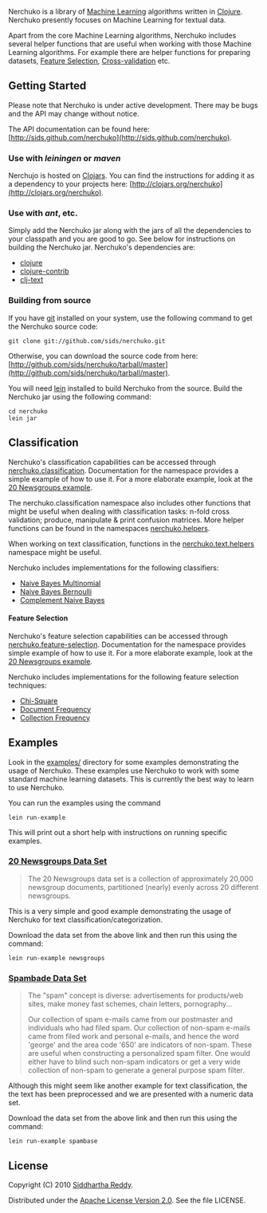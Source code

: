 Nerchuko is a library of [Machine
Learning](http://en.wikipedia.org/wiki/Machine_learning) algorithms
written in [Clojure](http://clojure.org). Nerchuko presently focuses
on Machine Learning for textual data.

Apart from the core Machine Learning algorithms, Nerchuko includes
several helper functions that are useful when working with those
Machine Learning algorithms. For example there are helper functions
for preparing datasets, [Feature
Selection](http://en.wikipedia.org/wiki/Feature_selection),
[Cross-validation](http://en.wikipedia.org/wiki/Cross-validation_%28statistics%29)
etc.

## Getting Started

Please note that Nerchuko is under active development. There may be
bugs and the API may change without notice.

The API documentation can be found here:
[http://sids.github.com/nerchuko](http://sids.github.com/nerchuko).

### Use with *leiningen* or *maven*
Nerchujo is hosted on [Clojars](http://clojars.org/). You can find the
instructions for adding it as a dependency to your projects here:
[http://clojars.org/nerchuko](http://clojars.org/nerchuko).

### Use with *ant*, etc.
Simply add the Nerchuko jar along with the jars of all the
dependencies to your classpath and you are good to go. See below for
instructions on building the Nerchuko jar. Nerchuko's dependencies
are:

* [clojure](http://github.com/richhickey/clojure/)
* [clojure-contrib](http://github.com/richhickey/clojure-contrib/)
* [clj-text](http://github.com/sids/clj-text)

### Building from source
If you have [git](http://git-scm.com/download) installed on your
system, use the following command to get the Nerchuko source code:

    git clone git://github.com/sids/nerchuko.git

Otherwise, you can download the source code from here:
[http://github.com/sids/nerchuko/tarball/master](http://github.com/sids/nerchuko/tarball/master).

You will need
[lein](http://zef.me/2470/building-clojure-projects-with-leiningen)
installed to build Nerchuko from the source. Build the Nerchuko jar
using the following command:

    cd nerchuko
    lein jar

## Classification

Nerchuko's classification capabilities can be accessed through
[nerchuko.classification](http://sids.github.com/nerchuko/classification-api.html).
Documentation for the namespace provides a simple example of how to use
it. For a more elaborate example, look at the [20 Newsgroups
example](http://github.com/sids/nerchuko/tree/master/src/nerchuko/examples/newsgroups/).

The nerchuko.classification namespace also includes other functions
that might be useful when dealing with classification tasks: n-fold
cross validation; produce, manipulate & print confusion matrices.
More helper functions can be found in the namespaces
[nerchuko.helpers](http://sids.github.com/nerchuko/helpers-api.html).

When working on text classification, functions in the
[nerchuko.text.helpers](http://sids.github.com/nerchuko/helpers-api.html)
namespace might be useful.

Nerchuko includes implementations for the following classifiers:
* [Naive Bayes Multinomial](http://sids.github.com/nerchuko/classifiers.naive-bayes.multinomial-api.html)
* [Naive Bayes Bernoulli](http://sids.github.com/nerchuko/classifiers.naive-bayes.bernoulli-api.html)
* [Complement Naive Bayes](http://sids.github.com/nerchuko/classifiers.naive-bayes.complement-api.html)

#### Feature Selection

Nerchuko's feature selection capabilities can be accessed through
[nerchuko.feature-selection](http://sids.github.com/nerchuko/feature-selection-api.html).
Documentation for the namespace provides simple example of how to use
it. For a more elaborate example, look at the [20 Newsgroups
example](http://github.com/sids/nerchuko/tree/master/src/nerchuko/examples/newsgroups/).

Nerchuko includes implementations for the following feature selection
techniques:
* [Chi-Square](http://sids.github.com/nerchuko/feature-selectors.chi-squared-api.html)
* [Document Frequency](http://sids.github.com/nerchuko/feature-selectors.document-frequency-api.html)
* [Collection Frequency](http://sids.github.com/nerchuko/feature-selectors.collection-frequency-api.html)

## Examples

Look in the
[examples/](http://github.com/sids/nerchuko/tree/master/src/nerchuko/examples/)
directory for some examples demonstrating the usage of Nerchuko. These
examples use Nerchuko to work with some standard machine learning
datasets. This is currently the best way to learn to use Nerchuko.

You can run the examples using the command

    lein run-example

This will print out a short help with instructions on running specific examples.

### [20 Newsgroups Data Set](http://people.csail.mit.edu/jrennie/20Newsgroups/)

> The 20 Newsgroups data set is a collection of approximately 20,000
> newsgroup documents, partitioned (nearly) evenly across 20 different
> newsgroups.

This is a very simple and good example demonstrating the usage of
Nerchuko for text classification/categorization.

Download the data set from the above link and then run this using the
command:

    lein run-example newsgroups

### [Spambade Data Set](http://archive.ics.uci.edu/ml/datasets/Spambase)

> The "spam" concept is diverse: advertisements for products/web sites,
> make money fast schemes, chain letters, pornography...
>
> Our collection of spam e-mails came from our postmaster and
> individuals who had filed spam. Our collection of non-spam e-mails
> came from filed work and personal e-mails, and hence the word 'george'
> and the area code '650' are indicators of non-spam. These are useful
> when constructing a personalized spam filter. One would either have to
> blind such non-spam indicators or get a very wide collection of
> non-spam to generate a general purpose spam filter.

Although this might seem like another example for text classification,
the the text has been preprocessed and we are presented with a numeric
data set.

Download the data set from the above link and then run this using the
command:

    lein run-example spambase

## License

Copyright (C) 2010 [Siddhartha Reddy](http://www.siddhartha-reddy.com/).

Distributed under the [Apache License Version
 2.0](http://www.apache.org/licenses/LICENSE-2.0). See the file LICENSE.
